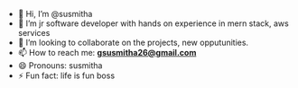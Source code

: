 - 👋 Hi, I’m @susmitha
- 👀 I’m jr software developer with hands on experience in mern stack, aws services
- 💞️ I’m looking to collaborate on the projects, new opputunities.
- 📫 How to reach me: **gsusmitha26@gmail.com**
- 😄 Pronouns: susmitha
- ⚡ Fun fact: life is fun boss
<!---
susmitha2826/susmitha2826 is a ✨ special ✨ repository because its `README.md` (this file) appears on your GitHub profile.
You can click the Preview link to take a look at your changes.
--->
